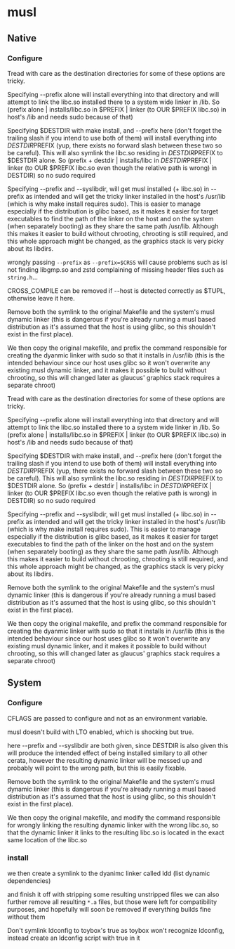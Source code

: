 # musl

## Native

### Configure
Tread with care as the destination directories for some of these options
are tricky.

Specifying --prefix alone will install everything into that directory and
will attempt to link the libc.so installed there to a system wide linker in
/lib.
So (prefix alone | installs/libc.so in $PREFIX | linker (to OUR $PREFIX
libc.so) in host's /lib and needs sudo because of that)

Specifying $DESTDIR with make install, and --prefix here (don't forget
the trailing slash if you intend to use both of them) will install
everything into $DESTDIR$PREFIX (yup, there exists no forward slash between
these two so be careful). This will also symlink the libc.so residing in
$DESTDIR$PREFIX to $DESTDIR alone.
So (prefix + destdir | installs/libc in $DESTDIR$PREFIX | linker (to OUR 
$PREFIX libc.so even though the relative path is wrong) in DESTDIR) so no
sudo required

Specifying --prefix and --syslibdir, will get musl installed (+ libc.so) in
--prefix as intended and will get the tricky linker installed in the host's
/usr/lib (which is why make install requires sudo). This is easier to
manage especially if the distribution is glibc based, as it makes it easier
for target executables to find the path of the linker on the host and on
the system (when separately booting) as they share the same path /usr/lib.
Although this makes it easier to build without chrooting, chrooting is still
required, and this whole approach might be changed, as the graphics stack
is very picky about its libdirs.

wrongly passing `--prefix` as `--prefix=$CRSS` will cause problems such as
isl not finding libgmp.so and zstd complaining of missing header files such
as `string.h`...

CROSS_COMPILE can be removed if --host is detected correctly as $TUPL,
otherwise leave it here.

Remove both the symlink to the original Makefile and the system's musl
dynamic linker (this is dangerous if you're already running a musl based
distribution as it's assumed that the host is using glibc, so this shouldn't
exist in the first place).

We then copy the original makefile, and prefix the command responsible
for creating the dyanmic linker with sudo so that it installs in /usr/lib
(this is the intended behaviour since our host uses glibc so it won't
overwrite any existing musl dynamic linker, and it makes it possible to
build without chrooting, so this will changed later as glaucus' graphics
stack requires a separate chroot)

Tread with care as the destination directories for some of these options
are tricky.

Specifying --prefix alone will install everything into that directory and
will attempt to link the libc.so installed there to a system wide linker in
/lib.
So (prefix alone | installs/libc.so in $PREFIX | linker (to OUR $PREFIX
libc.so) in host's /lib and needs sudo because of that)

Specifying $DESTDIR with make install, and --prefix here (don't forget
the trailing slash if you intend to use both of them) will install
everything into $DESTDIR$PREFIX (yup, there exists no forward slash between
these two so be careful). This will also symlink the libc.so residing in
$DESTDIR$PREFIX to $DESTDIR alone.
So (prefix + destdir | installs/libc in $DESTDIR$PREFIX | linker (to OUR 
$PREFIX libc.so even though the relative path is wrong) in DESTDIR) so no
sudo required

Specifying --prefix and --syslibdir, will get musl installed (+ libc.so) in
--prefix as intended and will get the tricky linker installed in the host's
/usr/lib (which is why make install requires sudo). This is easier to
manage especially if the distribution is glibc based, as it makes it easier
for target executables to find the path of the linker on the host and on
the system (when separately booting) as they share the same path /usr/lib.
Although this makes it easier to build without chrooting, chrooting is still
required, and this whole approach might be changed, as the graphics stack
is very picky about its libdirs.

Remove both the symlink to the original Makefile and the system's musl
dynamic linker (this is dangerous if you're already running a musl based
distribution as it's assumed that the host is using glibc, so this shouldn't
exist in the first place).

We then copy the original makefile, and prefix the command responsible
for creating the dyanmic linker with sudo so that it installs in /usr/lib
(this is the intended behaviour since our host uses glibc so it won't
overwrite any existing musl dynamic linker, and it makes it possible to
build without chrooting, so this will changed later as glaucus' graphics
stack requires a separate chroot)

## System

### Configure

CFLAGS are passed to configure and not as an environment variable.

musl doesn't build with LTO enabled, which is shocking but true.

here --prefix and --syslibdir are both given, since DESTDIR is also given
this will produce the intended effect of being installed similary to all
other cerata, however the resulting dynamic linker will be messed up and
probably will point to the wrong path, but this is easily fixable.

Remove both the symlink to the original Makefile and the system's musl
dynamic linker (this is dangerous if you're already running a musl based
distribution as it's assumed that the host is using glibc, so this shouldn't
exist in the first place).

We then copy the original makefile, and modify the command responsible
for wrongly linking the resulting dynamic linker with the wrong libc.so, so
that the dynamic linker it links to the resulting libc.so is located in the
exact same location of the libc.so

### install

we then create a symlink to the dyanimc linker called ldd (list dynamic
dependencies)

and finish it off with stripping some resulting unstripped files
we can also further remove all resulting `*.a` files, but those were left
for compatibility purposes, and hopefully will soon be removed if everything
builds fine without them

Don't symlink ldconfig to toybox's true as toybox won't recognize ldconfig,
instead create an ldconfig script with true in it
